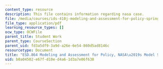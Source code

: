 ```yaml
---
content_type: resource
description: This file contains information regarding nasa case.
file: /media/courses/ids-410j-modeling-and-assessment-for-policy-spring-2013/b0a04502e67fd10ed4a61d3a7e06f638_MITESD_864S13_NASA_Case.pdf
file_type: application/pdf
learning_resource_types: []
ocw_type: OCWFile
parent_title: Student Work
parent_type: CourseSection
parent_uid: fd3a5df9-3a9d-a26e-6e54-860d5ad8146c
resourcetype: Document
title: "ESD.864 Modeling and Assessment for Policy, NASA\u2019s Model Standard 1"
uid: b0a04502-e67f-d10e-d4a6-1d3a7e06f638
---
```

